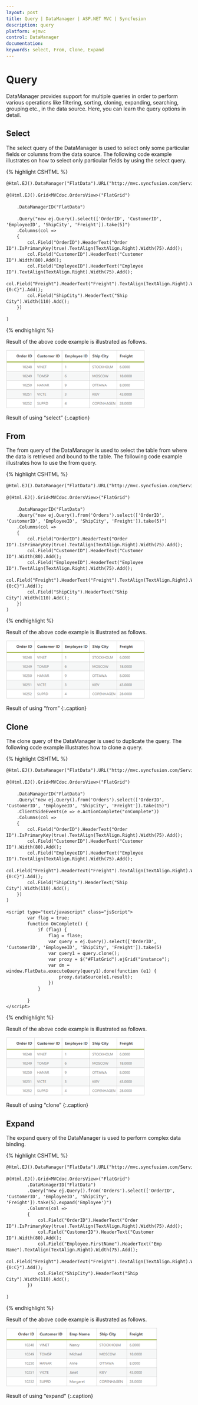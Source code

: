 ```yaml
---
layout: post
title: Query | DataManager | ASP.NET MVC | Syncfusion
description: query
platform: ejmvc
control: DataManager
documentation: 
keywords: select, From, Clone, Expand
---
```


# Query

DataManager provides support for multiple queries in order to perform various operations like filtering, sorting, cloning, expanding, searching, grouping etc., in the data source. Here, you can learn the query options in detail.

## Select

The select query of the DataManager is used to select only some particular fields or columns from the data source. The following code example illustrates on how to select only particular fields by using the select query.

{% highlight CSHTML %}

    @Html.EJ().DataManager("FlatData").URL("http://mvc.syncfusion.com/Services/Northwnd.svc/Orders/").Adaptor(AdaptorType.ODataAdaptor).CrossDomain(true)

    @(Html.EJ().Grid<MVCdoc.OrdersView>("FlatGrid")

        .DataManagerID("FlatData")

        .Query("new ej.Query().select(['OrderID', 'CustomerID', 'EmployeeID', 'ShipCity', 'Freight']).take(5)")
        .Columns(col =>
        {
            col.Field("OrderID").HeaderText("Order ID").IsPrimaryKey(true).TextAlign(TextAlign.Right).Width(75).Add();
            col.Field("CustomerID").HeaderText("Customer ID").Width(80).Add();
            col.Field("EmployeeID").HeaderText("Employee ID").TextAlign(TextAlign.Right).Width(75).Add();
            col.Field("Freight").HeaderText("Freight").TextAlign(TextAlign.Right).Width(75).Format("{0:C}").Add();
            col.Field("ShipCity").HeaderText("Ship City").Width(110).Add();
        })

    )

{% endhighlight %}

Result of the above code example is illustrated as follows.

![](Query_images/Query_img1.png)

Result of using “select”
{:.caption}

## From

The from query of the DataManager is used to select the table from where the data is retrieved and bound to the table. The following code example illustrates how to use the from query.

{% highlight CSHTML %}

    @Html.EJ().DataManager("FlatData").URL("http://mvc.syncfusion.com/Services/Northwnd.svc/").Adaptor(AdaptorType.ODataAdaptor).CrossDomain(true)

    @(Html.EJ().Grid<MVCdoc.OrdersView>("FlatGrid")

        .DataManagerID("FlatData")
        .Query("new ej.Query().from('Orders').select(['OrderID', 'CustomerID', 'EmployeeID', 'ShipCity', 'Freight']).take(5)")
        .Columns(col =>
        {
            col.Field("OrderID").HeaderText("Order ID").IsPrimaryKey(true).TextAlign(TextAlign.Right).Width(75).Add();
            col.Field("CustomerID").HeaderText("Customer ID").Width(80).Add();
            col.Field("EmployeeID").HeaderText("Employee ID").TextAlign(TextAlign.Right).Width(75).Add();
            col.Field("Freight").HeaderText("Freight").TextAlign(TextAlign.Right).Width(75).Format("{0:C}").Add();
            col.Field("ShipCity").HeaderText("Ship City").Width(110).Add();
        })
    )

{% endhighlight  %}

Result of the above code example is illustrated as follows.

![](Query_images/Query_img2.png)

Result of using “from”
{:.caption}

## Clone

The clone query of the DataManager is used to duplicate the query. The following code example illustrates how to clone a query.

{% highlight CSHTML %}

    @Html.EJ().DataManager("FlatData").URL("http://mvc.syncfusion.com/Services/Northwnd.svc/").Adaptor(AdaptorType.ODataAdaptor).CrossDomain(true)

    @(Html.EJ().Grid<MVCdoc.OrdersView>("FlatGrid")

        .DataManagerID("FlatData")
        .Query("new ej.Query().from('Orders').select(['OrderID', 'CustomerID', 'EmployeeID', 'ShipCity', 'Freight']).take(15)")
        .ClientSideEvents(e => e.ActionComplete("onComplete"))
        .Columns(col =>
        {
            col.Field("OrderID").HeaderText("Order ID").IsPrimaryKey(true).TextAlign(TextAlign.Right).Width(75).Add();
            col.Field("CustomerID").HeaderText("Customer ID").Width(80).Add();
            col.Field("EmployeeID").HeaderText("Employee ID").TextAlign(TextAlign.Right).Width(75).Add();
            col.Field("Freight").HeaderText("Freight").TextAlign(TextAlign.Right).Width(75).Format("{0:C}").Add();
            col.Field("ShipCity").HeaderText("Ship City").Width(110).Add();
        })
    )

    <script type="text/javascript" class="jsScript">
            var flag = true;
            function OnComplete() {
                if (flag) {
                    flag = flase;
                    var query = ej.Query().select(['OrderID', 'CustomerID', 'EmployeeID', 'ShipCity', 'Freight']).take(5)
                    var query1 = query.clone();
                    var proxy = $("#FlatGrid").ejGrid("instance");
                    var dm = window.FlatData.executeQuery(query1).done(function (e1) {
                        proxy.dataSource(e1.result);
                    })
                }

            }
    </script>

{% endhighlight  %}

Result of the above code example is illustrated as follows.

![](Query_images/Query_img3.png)

Result of using “clone”
{:.caption}

## Expand

The expand query of the DataManager is used to perform complex data binding.

{% highlight CSHTML %}

    @Html.EJ().DataManager("FlatData").URL("http://mvc.syncfusion.com/Services/Northwnd.svc/").Adaptor(AdaptorType.ODataAdaptor).CrossDomain(true)

    @(Html.EJ().Grid<MVCdoc.OrdersView>("FlatGrid")
            .DataManagerID("FlatData")
            .Query("new ej.Query().from('Orders').select(['OrderID', 'CustomerID', 'EmployeeID', 'ShipCity', 'Freight']).take(5).expand('Employee')")
            .Columns(col =>
            {
                col.Field("OrderID").HeaderText("Order ID").IsPrimaryKey(true).TextAlign(TextAlign.Right).Width(75).Add();
                col.Field("CustomerID").HeaderText("Customer ID").Width(80).Add();
                col.Field("Employee.FirstName").HeaderText("Emp Name").TextAlign(TextAlign.Right).Width(75).Add();
                col.Field("Freight").HeaderText("Freight").TextAlign(TextAlign.Right).Width(75).Format("{0:C}").Add();
                col.Field("ShipCity").HeaderText("Ship City").Width(110).Add();
            })

    )

{% endhighlight  %}

Result of the above code example is illustrated as follows.

![](Query_images/Query_img4.png)

Result of using “expand”
{:.caption}
